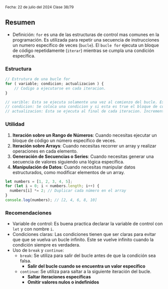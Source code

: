 <sub> Fecha: 22 de julio del 2024 </sub>
<sub> Clase 38/79 </sub>
## Resumen

- Definición: `for` es una de las estructuras de control mas comunes en la programación. Es utilizada para repetir una secuencia de instrucciones un numero especifico de veces (`bucle`). El `bucle for` ejecuta un bloque de código repetidamente (`iterar`) mientras se cumpla una condición especifica.
### Estructura

```JavaScript
// Estrutura de una bucle for
for ( variable; condicion; actualizacion ) {
	// Codigo a ejecutarse en cada iteracion.
}

// varible: Esta se ejecuta solamente una vez al comienzo del bucle. Esta es una               varibale de control.
// condicion: Se coloca una condicion y si esta es true el bloque de codigo se va                a ejecuutar. Esta se evalua antes de cada iteracion. 
// actualizacion: Esta se ejecuta al final de cada iteracion. Incrementa o                           decrementa la variable de control.
```

### Utilidad

1. **Iteración sobre un Rango de Números**: Cuando necesitas ejecutar un bloque de código un número específico de veces.
2. **Iteración sobre Arrays**: Cuando necesitas recorrer un array y realizar operaciones en cada elemento.
3. **Generación de Secuencias o Series**: Cuando necesitas generar una secuencia de valores siguiendo una lógica específica.
4. **Manipulación de Datos**: Cuando necesitas manipular datos estructurados, como modificar elementos de un array.

```JavaScript
let numbers = [1, 2, 3, 4, 5];
for (let i = 0; i < numbers.length; i++) {
  numbers[i] *= 2; // Duplicar cada número en el array
}
console.log(numbers); // [2, 4, 6, 8, 10]
```
### Recomendaciones

- Variable de control: Es buena practica declarar la variable de control con `let` y con nombre `i`.
- Condiciones claras: Las condiciones tienen que ser claras para evitar que que se vuelva un bucle infinito. Este se vuelve infinito cuando la condición siempre es verdadera. 
- Uso de `break` y `continue`: 
	- `break`: Se utiliza para salir del bucle antes de que la condición sea falsa.
		- **Salir del bucle cuando se encuentra un valor específico**
	- `continue`: Se utiliza para saltar a la siguiente iteración del bucle.
		- **Saltar iteraciones específicas**
		- **Omitir valores nulos o indefinidos**